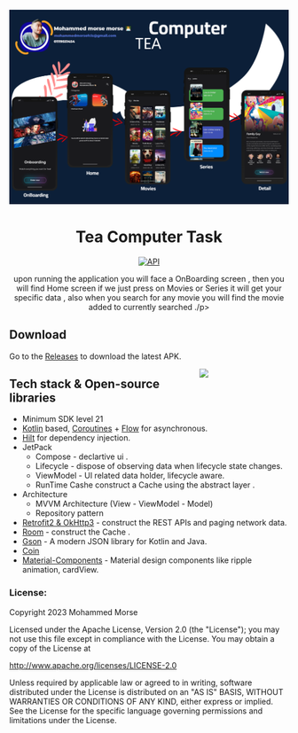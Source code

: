 <p align="center">
<img src=".images/bg.png"/>
</p>

<h1 align="center">Tea Computer Task</h1>

<p align="center">
     <a href="https://wakatime.com/badge/user/25e36a94-826e-4b90-bf37-6d78d9028422/project/018c6d46-1989-48c6-9cfc-81a67a2a5c10.svg"/><img alt="API" src="https://wakatime.com/badge/user/25e36a94-826e-4b90-bf37-6d78d9028422/project/018c6d46-1989-48c6-9cfc-81a67a2a5c10.svg"/></a>
</p>



<p align="center">  
   upon running the application you will face a OnBoarding screen , then you will find Home screen if we just press on Movies or Series it will get your specific data , also when you search for any movie you will find the movie added to currently searched ./p>
</br>

## Download
Go to the [Releases](https://github.com/Devil2020/Bosta/releases/download/1.0.0/app-commonResources-debug.apk) to download the latest APK.



<img src=".images/demo.gif" align="right" width="32%"/>










## Tech stack & Open-source libraries
- Minimum SDK level 21
- [Kotlin](https://kotlinlang.org/) based, [Coroutines](https://github.com/Kotlin/kotlinx.coroutines) + [Flow](https://kotlin.github.io/kotlinx.coroutines/kotlinx-coroutines-core/kotlinx.coroutines.flow/) for asynchronous.
- [Hilt](https://dagger.dev/hilt/) for dependency injection.
- JetPack
    - Compose - declartive ui .
    - Lifecycle - dispose of observing data when lifecycle state changes.
    - ViewModel - UI related data holder, lifecycle aware.
    - RunTime Cashe construct a Cache using the abstract layer .
- Architecture
    - MVVM Architecture (View - ViewModel - Model)
    - Repository pattern
- [Retrofit2 & OkHttp3](https://github.com/square/retrofit) - construct the REST APIs and paging network data.
- [Room](https://github.com/square/retrofit) - construct the Cache .
- [Gson](https://github.com/square/moshi/) - A modern JSON library for Kotlin and Java.
- [Coin](https://square.github.io/picasso/)
- [Material-Components](https://github.com/material-components/material-components-android) - Material design components like ripple animation, cardView.




### []()License:
Copyright 2023 Mohammed Morse

Licensed under the Apache License, Version 2.0 (the "License");
you may not use this file except in compliance with the License.
You may obtain a copy of the License at

   http://www.apache.org/licenses/LICENSE-2.0

Unless required by applicable law or agreed to in writing, software
distributed under the License is distributed on an "AS IS" BASIS,
WITHOUT WARRANTIES OR CONDITIONS OF ANY KIND, either express or implied.
See the License for the specific language governing permissions and
limitations under the License.


